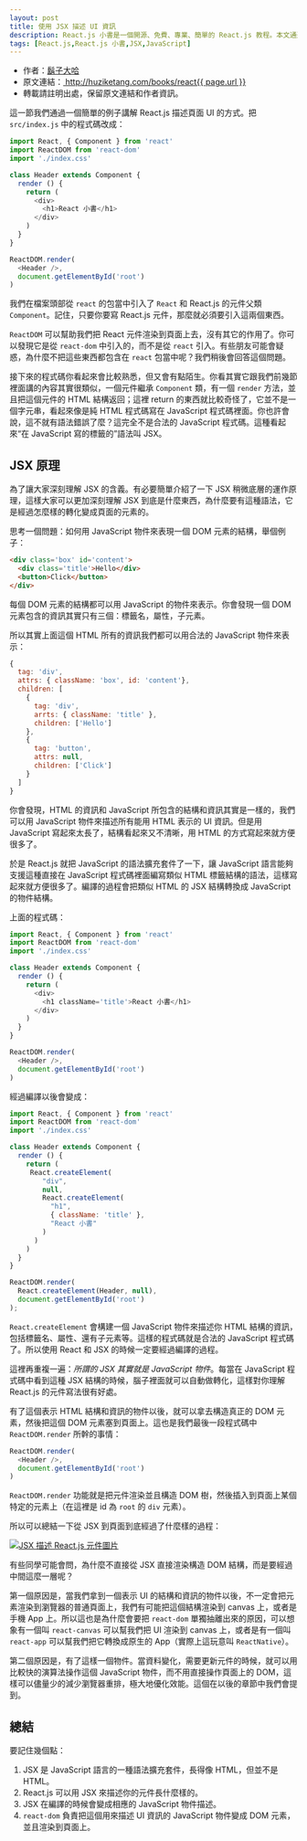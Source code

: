 ```yaml
---
layout: post
title: 使用 JSX 描述 UI 資訊
description: React.js 小書是一個開源、免費、專業、簡單的 React.js 教程。本文通過一個簡單的例子講解 React.js 描述頁面 UI 的方式，介紹 JSX 原理，並且使用 JSX 來描述 React.js 元件。
tags: [React.js,React.js 小書,JSX,JavaScript]
---
```


<ul style='font-size: 14px;'>
  <li>
    作者：<a href="https://www.zhihu.com/people/hu-zi-da-ha" target="_blank">鬍子大哈</a>
  </li>
  <li>
    原文連結：<a href="http://huziketang.com/books/react{{ page.url }}"> http://huziketang.com/books/react{{ page.url }} </a>
  </li>
  <li>轉載請註明出處，保留原文連結和作者資訊。</li>
</ul>

這一節我們通過一個簡單的例子講解 React.js 描述頁面 UI 的方式。把 `src/index.js` 中的程式碼改成：

```javascript
import React, { Component } from 'react'
import ReactDOM from 'react-dom'
import './index.css'

class Header extends Component {
  render () {
    return (
      <div>
        <h1>React 小書</h1>
      </div>
    )
  }
}

ReactDOM.render(
  <Header />,
  document.getElementById('root')
)
```

我們在檔案頭部從 `react` 的包當中引入了 `React` 和 React.js 的元件父類 `Component`。記住，只要你要寫 React.js 元件，那麼就必須要引入這兩個東西。

`ReactDOM` 可以幫助我們把 React 元件渲染到頁面上去，沒有其它的作用了。你可以發現它是從 `react-dom` 中引入的，而不是從 `react` 引入。有些朋友可能會疑惑，為什麼不把這些東西都包含在 `react` 包當中呢？我們稍後會回答這個問題。

接下來的程式碼你看起來會比較熟悉，但又會有點陌生。你看其實它跟我們前幾節裡面講的內容其實很類似，一個元件繼承 `Component` 類，有一個 `render` 方法，並且把這個元件的 HTML 結構返回；這裡 return 的東西就比較奇怪了，它並不是一個字元串，看起來像是純 HTML 程式碼寫在 JavaScript 程式碼裡面。你也許會說，這不就有語法錯誤了麼？這完全不是合法的 JavaScript 程式碼。這種看起來“在 JavaScript 寫的標籤的”語法叫 JSX。

## JSX 原理
為了讓大家深刻理解 JSX 的含義。有必要簡單介紹了一下 JSX 稍微底層的運作原理，這樣大家可以更加深刻理解 JSX 到底是什麼東西，為什麼要有這種語法，它是經過怎麼樣的轉化變成頁面的元素的。

思考一個問題：如何用 JavaScript 物件來表現一個 DOM 元素的結構，舉個例子：

```html
<div class='box' id='content'>
  <div class='title'>Hello</div>
  <button>Click</button>
</div>
```

每個 DOM 元素的結構都可以用 JavaScript 的物件來表示。你會發現一個 DOM 元素包含的資訊其實只有三個：標籤名，屬性，子元素。

所以其實上面這個 HTML 所有的資訊我們都可以用合法的 JavaScript 物件來表示：

```javascript
{
  tag: 'div',
  attrs: { className: 'box', id: 'content'},
  children: [
    {
      tag: 'div',
      arrts: { className: 'title' },
      children: ['Hello']
    },
    {
      tag: 'button',
      attrs: null,
      children: ['Click']
    }
  ]
}
```

你會發現，HTML 的資訊和 JavaScript 所包含的結構和資訊其實是一樣的，我們可以用 JavaScript 物件來描述所有能用 HTML 表示的 UI 資訊。但是用 JavaScript 寫起來太長了，結構看起來又不清晰，用 HTML 的方式寫起來就方便很多了。

於是 React.js 就把 JavaScript 的語法擴充套件了一下，讓 JavaScript 語言能夠支援這種直接在 JavaScript 程式碼裡面編寫類似 HTML 標籤結構的語法，這樣寫起來就方便很多了。編譯的過程會把類似 HTML 的 JSX 結構轉換成 JavaScript 的物件結構。

上面的程式碼：

```javascript
import React, { Component } from 'react'
import ReactDOM from 'react-dom'
import './index.css'

class Header extends Component {
  render () {
    return (
      <div>
        <h1 className='title'>React 小書</h1>
      </div>
    )
  }
}

ReactDOM.render(
  <Header />,
  document.getElementById('root')
)
```

經過編譯以後會變成：

```javascript
import React, { Component } from 'react'
import ReactDOM from 'react-dom'
import './index.css'

class Header extends Component {
  render () {
    return (
     React.createElement(
        "div",
        null,
        React.createElement(
          "h1",
          { className: 'title' },
          "React 小書"
        )
      )
    )
  }
}

ReactDOM.render(
  React.createElement(Header, null),
  document.getElementById('root')
);
```

`React.createElement` 會構建一個 JavaScript 物件來描述你 HTML 結構的資訊，包括標籤名、屬性、還有子元素等。這樣的程式碼就是合法的 JavaScript 程式碼了。所以使用 React 和 JSX 的時候一定要經過編譯的過程。

這裡再重複一遍：*所謂的 JSX 其實就是 JavaScript 物件*。每當在 JavaScript 程式碼中看到這種 JSX 結構的時候，腦子裡面就可以自動做轉化，這樣對你理解 React.js 的元件寫法很有好處。

有了這個表示 HTML 結構和資訊的物件以後，就可以拿去構造真正的 DOM 元素，然後把這個 DOM 元素塞到頁面上。這也是我們最後一段程式碼中 `ReactDOM.render` 所幹的事情：

```javascript
ReactDOM.render(
  <Header />,
  document.getElementById('root')
)
```

`ReactDOM.render` 功能就是把元件渲染並且構造 DOM 樹，然後插入到頁面上某個特定的元素上（在這裡是 id 為 `root` 的 `div` 元素）。

所以可以總結一下從 JSX 到頁面到底經過了什麼樣的過程：

<a href="http://huzidaha.github.io/static/assets/img/posts/44B5EC06-EAEB-4BA2-B3DC-325703E4BA45.png" target="_blank">![JSX 描述 React.js 元件圖片](http://huzidaha.github.io/static/assets/img/posts/44B5EC06-EAEB-4BA2-B3DC-325703E4BA45.png)</a>

有些同學可能會問，為什麼不直接從 JSX 直接渲染構造 DOM 結構，而是要經過中間這麼一層呢？

第一個原因是，當我們拿到一個表示 UI 的結構和資訊的物件以後，不一定會把元素渲染到瀏覽器的普通頁面上，我們有可能把這個結構渲染到 canvas 上，或者是手機 App 上。所以這也是為什麼會要把 `react-dom` 單獨抽離出來的原因，可以想象有一個叫 `react-canvas` 可以幫我們把 UI 渲染到 canvas 上，或者是有一個叫 `react-app` 可以幫我們把它轉換成原生的 App（實際上這玩意叫 `ReactNative`）。

第二個原因是，有了這樣一個物件。當資料變化，需要更新元件的時候，就可以用比較快的演算法操作這個 JavaScript 物件，而不用直接操作頁面上的 DOM，這樣可以儘量少的減少瀏覽器重排，極大地優化效能。這個在以後的章節中我們會提到。

## 總結
要記住幾個點：

1. JSX 是 JavaScript 語言的一種語法擴充套件，長得像 HTML，但並不是 HTML。
2. React.js 可以用 JSX 來描述你的元件長什麼樣的。
3. JSX 在編譯的時候會變成相應的 JavaScript 物件描述。
4. `react-dom` 負責把這個用來描述 UI 資訊的 JavaScript 物件變成 DOM 元素，並且渲染到頁面上。
